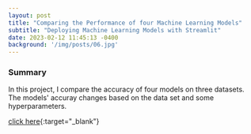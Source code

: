 ```yaml
---
layout: post
title: "Comparing the Performance of four Machine Learning Models"
subtitle: "Deploying Machine Learning Models with Streamlit"
date: 2023-02-12 11:45:13 -0400
background: '/img/posts/06.jpg'
---
```



### Summary

In this project, I compare the accuracy of four models on three datasets. The models' accuray changes based on the data set and some hyperparameters. 
 
[click here](https://hounnou-streamlit-app-myapp-0r7axm.streamlit.app/){:target="_blank"}